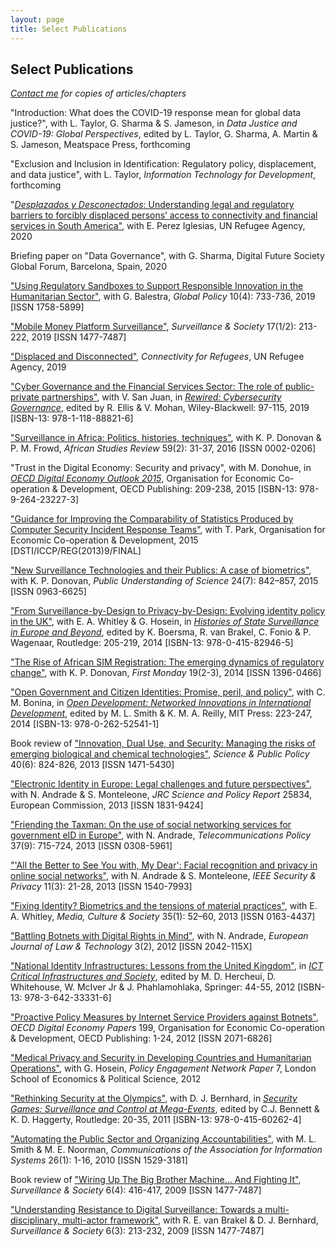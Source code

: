 ```yaml
---
layout: page
title: Select Publications
---
```


## Select Publications

_[Contact me](mailto:a.k.martin@alumni.lse.ac.uk) for copies of articles/chapters_

"Introduction: What does the COVID-19 response mean for global data justice?", with L. Taylor, G. Sharma & S. Jameson, in *Data Justice and COVID-19: Global Perspectives*, edited by L. Taylor, G. Sharma, A. Martin & S. Jameson, Meatspace Press, forthcoming

"Exclusion and Inclusion in Identification: Regulatory policy, displacement, and data justice", with L. Taylor, *Information Technology for Development*, forthcoming

"[*Desplazados y Desconectados*: Understanding legal and regulatory barriers to forcibly displaced persons’ access to connectivity
and financial services in South America"](https://www.unhcr.org/innovation/displaced-and-disconnected/), with E. Perez Iglesias, UN Refugee Agency, 2020

Briefing paper on "Data Governance", with G. Sharma, Digital Future Society Global Forum, Barcelona, Spain, 2020

["Using Regulatory Sandboxes to Support Responsible Innovation in the Humanitarian Sector"](https://doi.org/10.1111/1758-5899.12729), with G. Balestra, *Global Policy* 10(4): 733-736, 2019 [ISSN 1758-5899]

["Mobile Money Platform Surveillance"](https://doi.org/10.24908/ss.v17i1/2.12924), *Surveillance & Society* 17(1/2): 213-222, 2019 [ISSN 1477-7487]

["Displaced and Disconnected"](https://www.unhcr.org/innovation/displaced-and-disconnected/), *Connectivity for Refugees*, UN Refugee Agency, 2019

["Cyber Governance and the Financial Services Sector: The role of public-private partnerships"](https://sixfouronea.net/CyberGovernanceFSS.pdf), with V. San Juan, in [*Rewired: Cybersecurity Governance*](https://www.wiley.com/en-nl/Rewired%3A+Cybersecurity+Governance+-p-9781118888216), edited by R. Ellis & V. Mohan, Wiley-Blackwell: 97-115, 2019 [ISBN-13: 978-1-118-88821-6] 
   
["Surveillance in Africa: Politics, histories, techniques"](http://dx.doi.org/10.1017/asr.2016.35), with K. P. Donovan & P. M. Frowd, *African Studies Review* 59(2): 31-37, 2016 [ISSN 0002-0206]

"Trust in the Digital Economy: Security and privacy", with M. Donohue, in [*OECD Digital Economy Outlook 2015*](http://dx.doi.org/10.1787/9789264232440-en), Organisation for Economic Co-operation & Development, OECD Publishing: 209-238, 2015 [ISBN-13: 978-9-264-23227-3]

["Guidance for Improving the Comparability of Statistics Produced by Computer Security Incident Response Teams"](http://oe.cd/csirt-stat), with T. Park, Organisation for Economic Co-operation & Development, 2015 [DSTI/ICCP/REG(2013)9/FINAL]

["New Surveillance Technologies and their Publics: A case of biometrics"](http://dx.doi.org/10.1177/0963662513514173), with K. P. Donovan, *Public Understanding of Science* 24(7): 842–857, 2015 [ISSN 0963-6625]

["From Surveillance-by-Design to Privacy-by-Design: Evolving identity policy in the UK"](http://personal.lse.ac.uk/whitley/allpubs/hos2014.pdf), with E. A. Whitley & G. Hosein, in [*Histories of State Surveillance in Europe and Beyond*](https://www.routledge.com/Histories-of-State-Surveillance-in-Europe-and-Beyond/Boersma-van-Brakel-Fonio-Wagenaar/p/book/9780415829465), edited by K. Boersma, R. van Brakel, C. Fonio & P. Wagenaar, Routledge: 205-219, 2014 [ISBN-13: 978-0-415-82946-5]

["The Rise of African SIM Registration: The emerging dynamics of regulatory change"](http://dx.doi.org/10.5210/fm.v19i2.4351), with K. P. Donovan, *First Monday* 19(2-3), 2014 [ISSN 1396-0466]

["Open Government and Citizen Identities: Promise, peril, and policy"](https://prd-idrc.azureedge.net/sites/default/files/openebooks/541-1/index.html#ch09), with C. M. Bonina, in [*Open Development: Networked Innovations in International Development*](http://www.idrc.ca/EN/Resources/Publications/Pages/IDRCBookDetails.aspx?PublicationID=1274), edited by M. L. Smith & K. M. A. Reilly, MIT Press: 223-247, 2014 [ISBN-13: 978-0-262-52541-1]

Book review of ["Innovation, Dual Use, and Security: Managing the risks of emerging biological and chemical technologies"](http://dx.doi.org/10.1093/scipol/sct019), *Science & Public Policy* 40(6): 824-826, 2013 [ISSN 1471-5430]
    
["Electronic Identity in Europe: Legal challenges and future perspectives"](http://dx.doi.org/10.2791/78739), with N. Andrade & S. Monteleone, *JRC Science and Policy Report* 25834, European Commission, 2013 [ISSN 1831-9424]

["Friending the Taxman: On the use of social networking services for government eID in Europe"](https://doi.org/10.1016/j.telpol.2013.05.005), with N. Andrade, *Telecommunications Policy* 37(9): 715-724, 2013 [ISSN 0308-5961]

["'All the Better to See You with, My Dear': Facial recognition and privacy in online social networks"](http://doi.ieeecomputersociety.org/10.1109/MSP.2013.22), with N. Andrade & S. Monteleone, *IEEE Security & Privacy* 11(3): 21-28, 2013 [ISSN 1540-7993]

["Fixing Identity? Biometrics and the tensions of material practices"](https://doi.org/10.1177/0163443712464558), with E. A. Whitley, *Media, Culture & Society* 35(1): 52–60, 2013 [ISSN 0163-4437]

["Battling Botnets with Digital Rights in Mind"](http://ejlt.org/article/view/158/238), with N. Andrade, *European Journal of Law & Technology* 3(2), 2012 [ISSN 2042-115X]

["National Identity Infrastructures: Lessons from the United Kingdom"](https://doi.org/10.1007/978-3-642-33332-3_5), in [*ICT Critical Infrastructures and Society*](https://link.springer.com/book/10.1007/978-3-642-33332-3), edited by M. D. Hercheui, D. Whitehouse, W. McIver Jr & J. Phahlamohlaka, Springer: 44-55, 2012 [ISBN-13: 978-3-642-33331-6]
    
["Proactive Policy Measures by Internet Service Providers against Botnets"](https://doi.org/10.1787/5k98tq42t18w-en), *OECD Digital Economy Papers* 199, Organisation for Economic Co-operation & Development, OECD Publishing: 1-24, 2012 [ISSN 2071-6826]

["Medical Privacy and Security in Developing Countries and Humanitarian Operations"](https://privacyinternational.org/report/726/medical-privacy-and-security-developing-countries-and-emergency-situations), with G. Hosein, *Policy Engagement Network Paper* 7, London School of Economics & Political Science, 2012

["Rethinking Security at the Olympics"](https://doi.org/10.4324/9780203827475_chapter_1), with D. J. Bernhard, in [*Security Games: Surveillance and Control at Mega-Events*](https://www.routledge.com/Security-Games-Surveillance-and-Control-at-Mega-Events-1st-Edition/Bennett-Haggerty/p/book/9780415602624), edited by C.J. Bennett & K. D. Haggerty, Routledge: 20-35, 2011 [ISBN-13: 978-0-415-60262-4]

["Automating the Public Sector and Organizing Accountabilities"](https://doi.org/10.17705/1CAIS.02601), with M. L. Smith & M. E. Noorman, *Communications of the Association for Information Systems* 26(1): 1-16, 2010 [ISSN 1529-3181]

Book review of ["Wiring Up The Big Brother Machine... And Fighting It"](https://doi.org/10.24908/ss.v8i1.3477), *Surveillance & Society* 6(4): 416-417, 2009 [ISSN 1477-7487]
  
["Understanding Resistance to Digital Surveillance: Towards a multi-disciplinary, multi-actor framework"](https://doi.org/10.24908/ss.v6i3.3282), with R. E. van Brakel & D. J. Bernhard, *Surveillance & Society* 6(3): 213-232, 2009 [ISSN 1477-7487]

